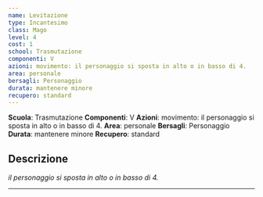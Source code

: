 ```yaml
---
name: Levitazione
type: Incantesimo
class: Mago
level: 4
cost: 1
school: Trasmutazione
componenti: V
azioni: movimento: il personaggio si sposta in alto o in basso di 4.
area: personale
bersagli: Personaggio
durata: mantenere minore
recupero: standard
---
```

**Scuola**: Trasmutazione
**Componenti**: V
**Azioni**: movimento: il personaggio si sposta in alto o in basso di 4.
**Area**: personale
**Bersagli**: Personaggio
**Durata**: mantenere minore
**Recupero**: standard

**Descrizione**
-

*il personaggio si sposta in alto o in basso di 4.*

---